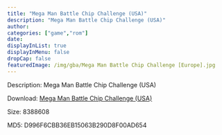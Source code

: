 ```yaml
---
title: "Mega Man Battle Chip Challenge (USA)"
description: "Mega Man Battle Chip Challenge (USA)"
author: 
categories: ["game","rom"]
date: 
displayInList: true
displayInMenu: false
dropCap: false
featuredImage: /img/gba/Mega Man Battle Chip Challenge [Europe].jpg
---
```


Description: Mega Man Battle Chip Challenge (USA)

Download: <a style="text-decoration:underline;" href="https://mega.nz/#!nDAgyCZR!CB_7Pk_Ce8bNRpbUB8EY0BRN_EfziVVUeglvOoP1yoo" target = "_blank" rel = "nofollow" > Mega Man Battle Chip Challenge (USA)</a>

Size: 8388608

MD5: D996F6CBB36EB15063B290D8F00AD654

